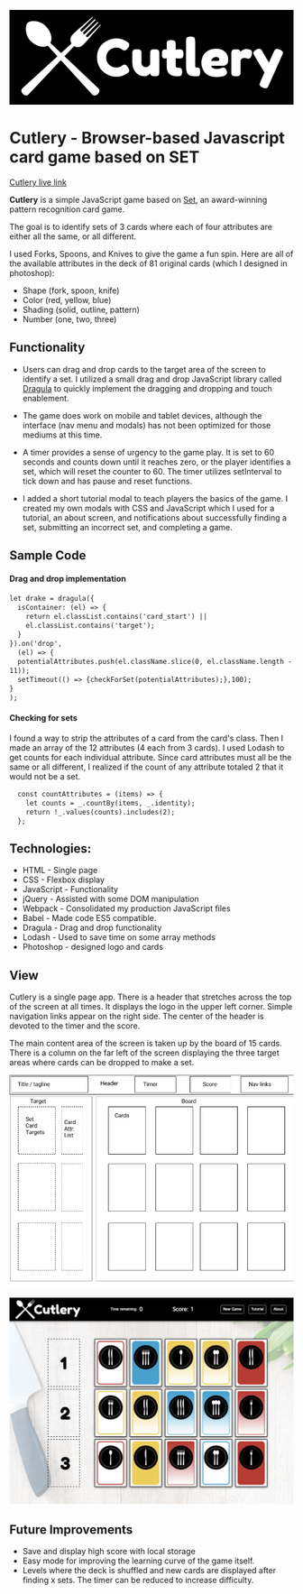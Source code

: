 
![logo](dev_resources/cutlery_logo.png)
# Cutlery - Browser-based Javascript card game based on SET

[Cutlery live link](https://karmapoint.github.io/Cutlery/)

**Cutlery** is a simple JavaScript game based on [Set](http://bit.ly/2nm7FtW), an award-winning pattern recognition card game.

The goal is to identify sets of 3 cards where each of four attributes are either all the same, or all different.

I used Forks, Spoons, and Knives to give the game a fun spin. Here are all of the available attributes in the deck of 81 original cards (which I designed in photoshop):

* Shape (fork, spoon, knife)
* Color (red, yellow, blue)
* Shading (solid, outline, pattern)
* Number (one, two, three)

## Functionality

* Users can drag and drop cards to the target area of the screen to identify a set. I utilized a small drag and drop JavaScript library called [Dragula](https://bevacqua.github.io/dragula/) to quickly implement the dragging and dropping and touch enablement.  

* The game does work on mobile and tablet devices, although the interface (nav menu and modals) has not been optimized for those mediums at this time.

* A timer provides a sense of urgency to the game play. It is set to 60 seconds and counts down until it reaches zero, or the player identifies a set, which will reset the counter to 60. The timer utilizes setInterval to tick down and has pause and reset functions.

* I added a short tutorial modal to teach players the basics of the game. I created my own modals with CSS and JavaScript which I used for a tutorial, an about screen, and notifications about successfully finding a set, submitting an incorrect set, and completing a game.

## Sample Code

#### Drag and drop implementation
```
let drake = dragula({
  isContainer: (el) => {
    return el.classList.contains('card_start') ||
    el.classList.contains('target');
  }
}).on('drop',
  (el) => {
  potentialAttributes.push(el.className.slice(0, el.className.length - 11));
  setTimeout(() => {checkForSet(potentialAttributes);},100);
}
);
```

#### Checking for sets
I found a way to strip the attributes of a card from the card's class. Then I made an array of the 12 attributes (4 each from 3 cards).  I used Lodash to get counts for each individual attribute. Since card attributes must all be the same or all different, I realized if the count of any attribute totaled 2 that it would not be a set.

```
  const countAttributes = (items) => {
    let counts = _.countBy(items, _.identity);
    return !_.values(counts).includes(2);
  };
```

## Technologies:
 * HTML - Single page
 * CSS - Flexbox display
 * JavaScript - Functionality
 * jQuery - Assisted with some DOM manipulation
 * Webpack - Consolidated my production JavaScript files
 * Babel - Made code ES5 compatible.
 * Dragula - Drag and drop functionality
 * Lodash - Used to save time on some array methods
 * Photoshop - designed logo and cards


## View
Cutlery is a single page app. There is a header that stretches across the top of the screen at all times. It displays the logo  in the upper left corner. Simple navigation links appear on the right side. The center of the header is devoted to the timer and the score.

The main content area of the screen is taken up by the board of 15 cards.  There is a column on the far left of the screen displaying the three target areas where cards can be dropped to make a set.  

![wireframes](dev_resources/Cutlery-Wireframe.png)

![screenshot](dev_resources/cutleryScreenshot.png)

## Future Improvements

* Save and display high score with local storage
* Easy mode for improving the learning curve of the game itself.
* Levels where the deck is shuffled and new cards are displayed after finding x sets.  The timer can be reduced to increase difficulty.
